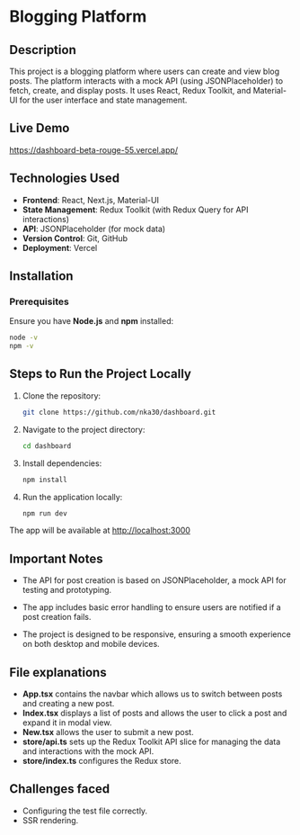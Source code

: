 # Blogging Platform

## Description

This project is a blogging platform where users can create and view blog posts. The platform interacts with a mock API (using JSONPlaceholder) to fetch, create, and display posts. It uses React, Redux Toolkit, and Material-UI for the user interface and state management.

## Live Demo

<https://dashboard-beta-rouge-55.vercel.app/>

## Technologies Used

- **Frontend**: React, Next.js, Material-UI
- **State Management**: Redux Toolkit (with Redux Query for API interactions)
- **API**: JSONPlaceholder (for mock data)
- **Version Control**: Git, GitHub
- **Deployment**: Vercel

## Installation

### Prerequisites

Ensure you have **Node.js** and **npm** installed:

```bash
node -v
npm -v
```

## Steps to Run the Project Locally

1. Clone the repository:

    ```bash
    git clone https://github.com/nka30/dashboard.git
    ```

2. Navigate to the project directory:

    ```bash
    cd dashboard
    ```

3. Install dependencies:

    ```bash
    npm install
    ```

4. Run the application locally:

    ```bash
    npm run dev
    ```

The app will be available at <http://localhost:3000>

## Important Notes

- The API for post creation is based on JSONPlaceholder, a mock API for testing and prototyping.

- The app includes basic error handling to ensure users are notified if a post creation fails.

- The project is designed to be responsive, ensuring a smooth experience on both desktop and mobile devices.

## File explanations

- **App.tsx** contains the navbar which allows us to switch between posts and creating a new post.
- **Index.tsx** displays a list of posts and allows the user to click a post and expand it in modal view.
- **New.tsx** allows the user to submit a new post.
- **store/api.ts** sets up the Redux Toolkit API slice for managing the data and interactions with the mock API.
- **store/index.ts** configures the Redux store.

## Challenges faced

- Configuring the test file correctly.
- SSR rendering.
